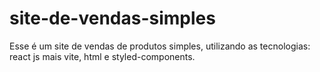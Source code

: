# site-de-vendas-simples
Esse é um site de vendas de produtos simples, utilizando as tecnologias: react js mais vite, html e styled-components.
